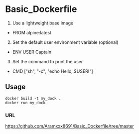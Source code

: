 # Basic_Dockerfile

1. Use a lightweight base image
- FROM alpine:latest
2. Set the default user environment variable (optional)
- ENV USER Captain
3. Set the command to print the user
- CMD ["sh", "-c", "echo Hello, $USER!"]

## Usage
```
docker build -t my_dock .
docker run my_dock
```
### URL
https://github.com/Aramxxx8691/Basic_Dockerfile/tree/master

